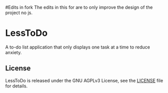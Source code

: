 #Edits in fork
The edits in this for are to only improve the design of the project no js.

# LessToDo
A to-do list application that only displays one task at a time to reduce anxiety.

## License
LessToDo is released under the GNU AGPLv3 License, see the [LICENSE](./LICENSE) file for details.
